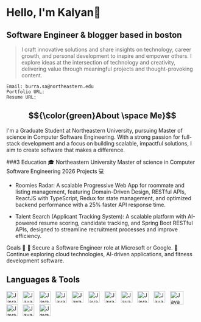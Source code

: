 # Hello, I'm Kalyan👋


## Software Engineer & blogger based in boston
> I craft innovative solutions and share insights on technology, career growth, and personal development to inspire and empower others.
> I explore ideas at the intersection of technology and creativity, delivering value through meaningful projects and thought-provoking content.

```
Email: burra.sa@northeastern.edu
Portfolio URL:
Resume URL:
```

## $${\color{green}About \space Me}$$

I'm a Graduate Student at Northeastern University, pursuing Master of science in Computer Software Engineering. With a strong passion for full-stack development and a focus on building scalable, impactful solutions, I aim to create software that makes a difference.

###3 Education 🎓
Northeastern University
Master of science in Computer Software Engineering
2026
Projects 💻
<!--- Recipe Finder Application:
A web application aimed at helping international students easily find recipes and manage their food arrangements. It includes features like ingredient-based searches and personalized recipe recommendations. --->

- Roomies Radar: A scalable Progressive Web App for roommate and listing management, featuring Domain-Driven Design, RESTful APIs, ReactJS with TypeScript, Redux for state management, and optimized backend performance with a 25% faster API response time.

- Talent Search (Applicant Tracking System): A scalable platform with AI-powered resume scoring, candidate tracking, and Spring Boot RESTful APIs, designed to streamline recruitment processes and improve efficiency.


Goals 🌟
🚀 Secure a Software Engineer role at Microsoft or Google.
🌱 Continue exploring cloud technologies, AI-driven applications, and fitness development software.

<!---
Sai9700128/Sai9700128 is a ✨ special ✨ repository because its `README.md` (this file) appears on your GitHub profile.
You can click the Preview link to take a look at your changes.
--->


## Languages & Tools

<img align="left" alt="Java" width="30px" style="padding-right:10px;" src="https://cdn.jsdelivr.net/gh/devicons/devicon/icons/java/java-original.svg" />
<img align="left" alt="Java" width="30px" style="padding-right:10px;" src="https://cdn.jsdelivr.net/gh/devicons/devicon/icons/spring/spring-original-wordmark.svg" />
<img align="left" alt="Java" width="30px" style="padding-right:10px;" src="https://cdn.jsdelivr.net/gh/devicons/devicon/icons/flutter/flutter-original.svg" />
<img align="left" alt="Java" width="30px" style="padding-right:10px;" src="https://cdn.jsdelivr.net/gh/devicons/devicon/icons/androidstudio/androidstudio-original.svg" />
<img align="left" alt="Java" width="30px" style="padding-right:10px;" src="https://cdn.jsdelivr.net/gh/devicons/devicon/icons/canva/canva-original.svg" />
<img align="left" alt="Java" width="30px" style="padding-right:10px;" src="https://cdn.jsdelivr.net/gh/devicons/devicon/icons/chrome/chrome-original.svg" />
<img align="left" alt="Java" width="30px" style="padding-right:10px;" src="https://cdn.jsdelivr.net/gh/devicons/devicon/icons/css3/css3-original-wordmark.svg" />
<img align="left" alt="Java" width="30px" style="padding-right:10px;" src="https://cdn.jsdelivr.net/gh/devicons/devicon/icons/dart/dart-original.svg" />
          
<img align="left" alt="Java" width="30px" style="padding-right:10px;" src="https://cdn.jsdelivr.net/gh/devicons/devicon/icons/docker/docker-original-wordmark.svg" />
<img align="left" alt="Java" width="30px" style="padding-right:10px;" src="https://cdn.jsdelivr.net/gh/devicons/devicon/icons/html5/html5-original-wordmark.svg" />
<img align="left" alt="Java" width="35px" style="padding-right:10px;" src="https://cdn.jsdelivr.net/gh/devicons/devicon/icons/linux/linux-original.svg" />
<img align="left" alt="Java" width="30px" style="padding-right:10px;" src="https://cdn.jsdelivr.net/gh/devicons/devicon/icons/mysql/mysql-original-wordmark.svg" />
<img align="left" alt="Java" width="30px" style="padding-right:10px;" src="https://cdn.jsdelivr.net/gh/devicons/devicon/icons/vscode/vscode-original-wordmark.svg" />
<img align="left" alt="Java" width="30px" style="padding-right:10px;" src="https://cdn.jsdelivr.net/gh/devicons/devicon/icons/python/python-original.svg" />
          
